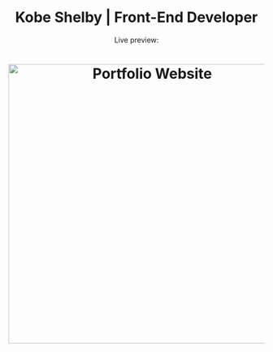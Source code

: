 <h1 align="center"> Kobe Shelby | Front-End Developer</h1>
<p align="center"> Live preview: </p>
<h1 align="center"><img src="https://user-images.githubusercontent.com/34294040/195942170-d8ed550c-1198-4878-b419-2db3e3b9d7ce.png" width= "550" alt="Portfolio Website"></h1>




